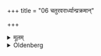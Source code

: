 +++
title = "06 चतुरवरार्ध्यान्प्रक्रमान्"

+++

<details><summary>मूलम्</summary>

चतुरवरार्ध्यान्प्रक्रमान् ६
</details>

<details><summary>Oldenberg</summary>

6. (It should measure) at least four prakramas (i.e. steps).
</details>
